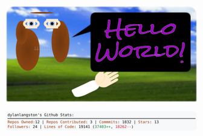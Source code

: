 <!-- 
Version 2.0.232
Built Sun Apr 20 2025 05:04:05 GMT+0000 (Coordinated Universal Time)
-->

<h1 align="center">
  <a href="https://github.com/dylanlangston/dylanlangston/tree/master/src" title="Click to View Source">
    <picture width="100%" alt="Dylan">
      <source media="(prefers-color-scheme: dark)" srcset="dylan-dark.svg?version=2.0.232">
      <img src="dylan-light.svg?version=2.0.232" alt="Dylan">
    </picture>
  </a>
</h1>

<div align="center">
  <picture width="100%" alt="Profile Info and Stats">
    <source media="(prefers-color-scheme: dark)" srcset="stats-dark.svg?version=2.0.232">
    <img src="stats-light.svg?version=2.0.232" alt="Profile Info and Stats">
  </picture>
</div>
